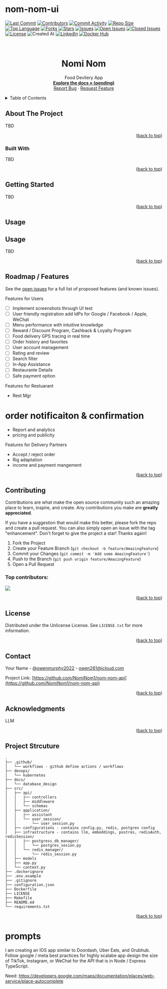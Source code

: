 # nom-nom-ui

[![Last Commit](https://img.shields.io/github/last-commit/NomiNom1/nom-nom-api?style=for-the-badge)](https://github.com/NomiNom1/nom-nom-api/main)
[![Contributors](https://img.shields.io/github/contributors/NomiNom1/nom-nom-api?style=for-the-badge)](https://github.com/NomiNom1/nom-nom-api/graphs/contributors)
[![Commit Activity](https://img.shields.io/github/commit-activity/y/NomiNom1/nom-nom-api?style=for-the-badge)](https://github.com/NomiNom1/nom-nom-api/graphs/commit-activity)
[![Repo Size](https://img.shields.io/github/repo-size/NomiNom1/nom-nom-api?style=for-the-badge)](https://github.com/NomiNom1/nom-nom-api)
[![Top Language](https://img.shields.io/github/languages/top/NomiNom1/nom-nom-api?style=for-the-badge)](https://github.com/NomiNom1/nom-nom-api/search?l=YOUR_TOP_LANGUAGE)
[![Forks](https://img.shields.io/github/forks/NomiNom1/nom-nom-api?style=for-the-badge)](https://github.com/NomiNom1/nom-nom-api/network/members)
[![Stars](https://img.shields.io/github/stars/NomiNom1/nom-nom-api?style=for-the-badge)](https://github.com/NomiNom1/nom-nom-api/stargazers)
[![Issues](https://img.shields.io/github/issues/NomiNom1/nom-nom-api?style=for-the-badge)](https://github.com/NomiNom1/nom-nom-api/issues)
[![Open Issues](https://img.shields.io/github/issues-raw/NomiNom1/nom-nom-api?state=open&style=for-the-badge)](https://github.com/NomiNom1/nom-nom-api/issues)
[![Closed Issues](https://img.shields.io/github/issues-closed-raw/NomiNom1/nom-nom-api?style=for-the-badge)](https://github.com/NomiNom1/nom-nom-api/issues?q=is%3Aclosed)
[![License](https://img.shields.io/github/license/NomiNom1/nom-nom-api?style=for-the-badge)](https://github.com/NomiNom1/nom-nom-api/blob/master/LICENSE)
![Created At](https://img.shields.io/github/created-at/NomiNom1/nom-nom-api?style=for-the-badge
)
[![LinkedIn](https://img.shields.io/badge/linkedin-%230077B5.svg?style=for-the-badge&logo=linkedin&logoColor=white)](https://www.linkedin.com/in/owenmurphy2022/)
[![Docker Hub](https://img.shields.io/badge/Docker-Hub-blue?logo=docker&style=for-the-badge)](https://hub.docker.com/repository/docker/owenmurphy2022v1/conversational-faiss-rag-api)

<!-- Improved compatibility of back to top link: See: https://github.com/NomiNom1/nom-nom-api/pull/73 -->
<a id="readme-top"></a>


<!-- PROJECT LOGO -->
<br />
<div align="center">

  <h1 align="center">Nomi Nom</h1>

  <p align="center">
    Food Devliery App
    <br />
    <a href="https://github.com/NomiNom1/nom-nom-api"><strong>Explore the docs » (pending)</strong></a>
    <br />
    <a href="https://github.com/NomiNom1/nom-nom-api/issues/new?labels=bug&template=bug-report---.md">Report Bug</a>
    &middot;
    <a href="https://github.com/NomiNom1/nom-nom-api/issues/new?labels=enhancement&template=feature-request---.md">Request Feature</a>
  </p>
</div>



<!-- TABLE OF CONTENTS -->
<details>
  <summary>Table of Contents</summary>
  <ol>
    <li>
      <a href="#about-the-project">About The Project</a>
      <ul>
        <li><a href="#built-with">Built With</a></li>
      </ul>
    </li>
    <li>
      <a href="#getting-started">Getting Started</a>
      <ul>
        <li><a href="#prerequisites">Prerequisites</a></li>
        <li><a href="#installation">Installation</a></li>
      </ul>
    </li>
    <li><a href="#usage">Usage</a></li>
    <li><a href="#roadmap">Roadmap</a></li>
    <li><a href="#contributing">Contributing</a></li>
    <li><a href="#license">License</a></li>
    <li><a href="#contact">Contact</a></li>
    <li><a href="#acknowledgments">Acknowledgments</a></li>
  </ol>
</details>



<!-- ABOUT THE PROJECT -->
## About The Project

TBD

<p align="right">(<a href="#readme-top">back to top</a>)</p>



### Built With

TBD

<p align="right">(<a href="#readme-top">back to top</a>)</p>



## Getting Started
TBD

<p align="right">(<a href="#readme-top">back to top</a>)</p>



## Usage

## Usage

TBD


<p align="right">(<a href="#readme-top">back to top</a>)</p>



## Roadmap / Features

See the [open issues](https://github.com/NomiNom1/nom-nom-api/issues) for a full list of proposed features (and known issues).

Features for Users
* [ ] Implement screenshots through UI test
* [ ] User friendly registration add IdPs for Google / Facebook / Apple, WeChat
* [ ] Menu performance with intuitive knowledge
* [ ] Reward / Discount Program, Cashback & Loyalty Program
* [ ] Food delivery GPS tracing in real time
* [ ] Order history and favorites
* [ ] User account management
* [ ] Rating and review
* [ ] Search filter
* [ ] In-App Assistance
* [ ] Restaurante Details
* [ ] Safe payment option

Features for Restuarant
* Rest Mgr
# order notificaiton & confirmation
* Report and analytics
* pricing and publicity

Features for Delivery Partners
* Accept / reject order
* Rig adaptation
* income and payment mangement

<p align="right">(<a href="#readme-top">back to top</a>)</p>



## Contributing

Contributions are what make the open source community such an amazing place to learn, inspire, and create. Any contributions you make are **greatly appreciated**.

If you have a suggestion that would make this better, please fork the repo and create a pull request. You can also simply open an issue with the tag "enhancement".
Don't forget to give the project a star! Thanks again!

1. Fork the Project
2. Create your Feature Branch (`git checkout -b feature/AmazingFeature`)
3. Commit your Changes (`git commit -m 'Add some AmazingFeature'`)
4. Push to the Branch (`git push origin feature/AmazingFeature`)
5. Open a Pull Request

### Top contributors:

<a href="https://github.com/NomiNom1/nom-nom-api/graphs/contributors">
  <img src="https://contrib.rocks/image?repo=NomiNom1/nom-nom-api" />
</a>

<p align="right">(<a href="#readme-top">back to top</a>)</p>



## License

Distributed under the Unlicense License. See `LICENSE.txt` for more information.

<p align="right">(<a href="#readme-top">back to top</a>)</p>



## Contact

Your Name - [@owenmurphy2022](https://x.com/owenmurphy2022) - owen261@icloud.com

Project Link: [https://github.com/NomiNom1/nom-nom-api](https://github.com/NomiNom1/nom-nom-api)

<p align="right">(<a href="#readme-top">back to top</a>)</p>



## Acknowledgments

LLM

<p align="right">(<a href="#readme-top">back to top</a>)</p>

## Project Strcuture

```
.
├── .github/
│   └── workflows - github define actions / workflows
├── devops/
│   └── kubernetes
├── docs/
│   └── database_design
├── src/
│   ├── api/
│   │   ├── controllers
│   │   ├── middleware
│   │   └── schemas
│   ├── application/
│   │   ├── assistant
│   │   └── user_session/
│   │       └── user_session.py
│   ├── configurations - contains config.py, redis, postgres config
│   ├── infrastructure - contains llm, embeddings, postres, redisAuth, redisSession/
│   │   ├── postgress_db_manager/
│   │   │   └── postgres_sesion.py
│   │   └── redis_manager/
│   │       └── redis_session.py
│   ├── models
│   ├── app.py
│   └── context.py
├── .dockerignore
├── .env.example
├── .gitignore
├── configuration.json
├── Dockerfile
├── LICENSE
├── Makefile
├── README.md
└── requirements.txt
```

<p align="right">(<a href="#readme-top">back to top</a>)</p>



# prompts
I am creating an IOS app similar to Doordash, Uber Eats, and Grubhub. Follow google / meta best practices for highly scalabe app design the size of TikTok, Instagram, or WeChat for the API that is in Node / Express TypeScript. 

Need:
https://developers.google.com/maps/documentation/places/web-service/place-autocomplete